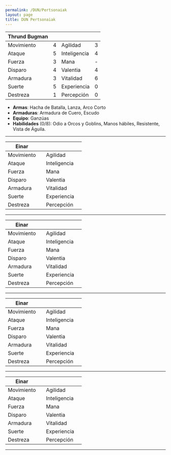 ```yaml
---
permalink: /DUN/Pertsonaiak
layout: page
title: DUN Pertsonaiak
---
```


| Thrund Bugman      |      |              |      |
| ---------- | :--: | ------------ | :--: |
| Movimiento |   4   | Agilidad     |  3    |
| Ataque     |   5   | Inteligencia |  4    |
| Fuerza     |   3   | Mana         |  -    |
| Disparo    |   4   | Valentia     |  4    |
| Armadura   |   3   | Vitalidad    |  6    |
| Suerte     |   5   | Experiencia  |  0   |
| Destreza   |   1   | Percepción   |  0    |

- **Armas**: Hacha de Batalla, Lanza, Arco Corto  
- **Armaduras**: Armadura de Cuero, Escudo  
- **Equipo**: Ganzúas  
- **Habilidades** (0/8): Odio a Orcos y Goblins, Manos hábiles, Resistente, Vista de Águila.

---

| Einar      |      |              |      |
| ---------- | :--: | ------------ | :--: |
| Movimiento |      | Agilidad     |      |
| Ataque     |      | Inteligencia |      |
| Fuerza     |      | Mana         |      |
| Disparo    |      | Valentia     |      |
| Armadura   |      | Vitalidad    |      |
| Suerte     |      | Experiencia  |      |
| Destreza   |      | Percepción   |      |

---

| Einar      |      |              |      |
| ---------- | :--: | ------------ | :--: |
| Movimiento |      | Agilidad     |      |
| Ataque     |      | Inteligencia |      |
| Fuerza     |      | Mana         |      |
| Disparo    |      | Valentia     |      |
| Armadura   |      | Vitalidad    |      |
| Suerte     |      | Experiencia  |      |
| Destreza   |      | Percepción   |      |

---

| Einar      |      |              |      |
| ---------- | :--: | ------------ | :--: |
| Movimiento |      | Agilidad     |      |
| Ataque     |      | Inteligencia |      |
| Fuerza     |      | Mana         |      |
| Disparo    |      | Valentia     |      |
| Armadura   |      | Vitalidad    |      |
| Suerte     |      | Experiencia  |      |
| Destreza   |      | Percepción   |      |

---

| Einar      |      |              |      |
| ---------- | :--: | ------------ | :--: |
| Movimiento |      | Agilidad     |      |
| Ataque     |      | Inteligencia |      |
| Fuerza     |      | Mana         |      |
| Disparo    |      | Valentia     |      |
| Armadura   |      | Vitalidad    |      |
| Suerte     |      | Experiencia  |      |
| Destreza   |      | Percepción   |      |

---
